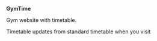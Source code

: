 **GymTime**

Gym website with timetable.

Timetable updates from standard timetable when you visit

